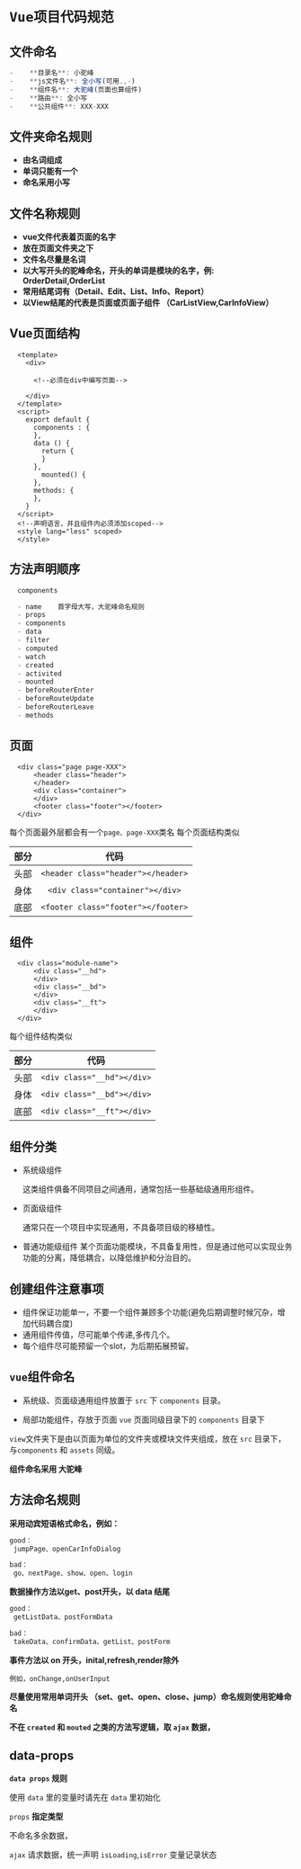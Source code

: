 
# `Vue项目代码规范`

## 文件命名
```js
-	 **目录名**: 小驼峰
-	 **js文件名**: 全小写(可用.,-)
-	 **组件名**: 大驼峰(页面也算组件)
-	 **路由**: 全小写
-	 **公共组件**: XXX-XXX
```

## 文件夹命名规则

- **由名词组成**
- **单词只能有一个**
- **命名采用小写**

## 文件名称规则

- **vue文件代表着页面的名字**
- **放在页面文件夹之下**
- **文件名尽量是名词**
- **以大写开头的驼峰命名，开头的单词是模块的名字，例: OrderDetail,OrderList**
- **常用结尾词有（Detail、Edit、List、Info、Report）**
- **以View结尾的代表是页面或页面子组件 （CarListView,CarInfoView）**
  
## Vue页面结构

```vue
  <template>
    <div>

      <!--必须在div中编写页面-->

    </div>
  </template>
  <script>
    export default {
      components : {
      },
      data () {
        return {
        }
      },
	    mounted() {
      },
      methods: {
      },
    }
  </script>
  <!--声明语言，并且组件内必须添加scoped-->
  <style lang="less" scoped>
  </style>
```
  ## **方法声明顺序**
```js
  components

  - name    首字母大写，大驼峰命名规则
  - props
  - components
  - data
  - filter
  - computed
  - watch
  - created
  - activited
  - mounted
  - beforeRouterEnter
  - beforeRouteUpdate
  - beforeRouterLeave
  - methods
  ```

  ## **页面**
  ```vue
    <div class="page page-XXX">
	    <header class="header">
	    </header>
	    <div class="container">
	    </div>
	    <footer class="footer"></footer>
    </div>
  ```
  每个页面最外层都会有一个`page、page-XXX`类名
  每个页面结构类似


  |部分|代码|
  |---|:--:|
  |头部|`<header class="header"></header>`|
  |身体 |```<div class="container"></div>```|
  |底部 |```<footer class="footer"></footer>```|

  ## **组件**
  ```vue
    <div class="module-name">
	    <div class="__hd">
	    </div>
	    <div class="__bd">
	    </div>
	    <div class="__ft">
	    </div>
    </div>
  ```

  每个组件结构类似


  |部分|代码|
  |---|:--:|
  |头部|`<div class="__hd"></div>`|
  |身体 |`<div class="__bd"></div>`|
  |底部 |`<div class="__ft"></div>`|

 ## **组件分类**
  - 系统级组件
  
    这类组件俱备不同项目之间通用，通常包括一些基础级通用形组件。
  - 页面级组件

    通常只在一个项目中实现通用，不具备项目级的移植性。
  
  - 普通功能级组件
    某个页面功能模块，不具备复用性，但是通过他可以实现业务功能的分离，降低耦合，以降低维护和分治目的。

## **创建组件注意事项**

  - 组件保证功能单一，不要一个组件兼顾多个功能(避免后期调整时候冗杂，增加代码耦合度)
  - 通用组件传值，尽可能单个传递,多传几个。
  - 每个组件尽可能预留一个slot，为后期拓展预留。

## `vue`组件命名

- 系统级、页面级通用组件放置于 `src` 下 `components` 目录。

- 局部功能组件，存放于页面 `vue` 页面同级目录下的 `components` 目录下

`view`文件夹下是由以页面为单位的文件夹或模块文件夹组成，放在 `src` 目录下，与`components` 和 `assets` 同级。

**组件命名采用 大驼峰**

## 方法命名规则

**采用动宾短语格式命名，例如：**
```md
good：
 jumpPage、openCarInfoDialog

bad：
 go、nextPage、show、open、login
```

**数据操作方法以get、post开头，以 data 结尾**

```md
good：
 getListData、postFormData

bad：
 takeData、confirmData、getList、postForm
```

**事件方法以 on 开头，inital,refresh,render除外**

```
例如，onChange,onUserInput
```

**尽量使用常用单词开头 （set、get、open、close、jump）命名规则使用驼峰命名**


**不在 `created` 和 `mouted` 之类的方法写逻辑，取 `ajax` 数据，**

## data-props

**`data props` 规则**

使用 `data` 里的变量时请先在 `data` 里初始化

`props` **指定类型**

不命名多余数据，

`ajax` 请求数据，统一声明 `isLoading`,`isError` 变量记录状态

